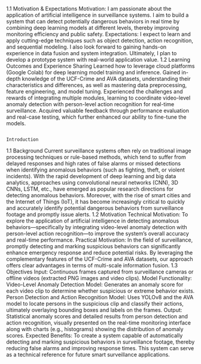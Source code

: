 1.1 Motivation & Expectations
Motivation:
I am passionate about the application of artificial intelligence in surveillance systems. I aim to build a system that can detect potentially dangerous behaviors in real time by combining deep learning models at different levels, thereby improving monitoring efficiency and public safety.
Expectations:
I expect to learn and apply cutting-edge techniques such as object detection, action recognition, and sequential modeling. I also look forward to gaining hands-on experience in data fusion and system integration. Ultimately, I plan to develop a prototype system with real-world application value.
1.2 Learning Outcomes and Experience Sharing
Learned how to leverage cloud platforms (Google Colab) for deep learning model training and inference.
Gained in-depth knowledge of the UCF-Crime and AVA datasets, understanding their characteristics and differences, as well as mastering data preprocessing, feature engineering, and model tuning.
Experienced the challenges and rewards of integrating multiple modules, learning to coordinate video-level anomaly detection with person-level action recognition for real-time surveillance.
Acquired valuable feedback through performance evaluation and real-case testing, which further enhanced our ability to fine-tune the models.

                                                                              Introduction


1.1 Background
Current surveillance systems often rely on traditional image processing techniques or rule-based methods, which tend to suffer from delayed responses and high rates of false alarms or missed detections when identifying anomalous behaviors (such as fighting, theft, or violent incidents). With the rapid development of deep learning and big data analytics, approaches using convolutional neural networks (CNN), 3D CNNs, LSTM, etc., have emerged as popular research directions for detecting anomalous behaviors. Moreover, with the rise of smart cities and the Internet of Things (IoT), it has become increasingly critical to quickly and accurately identify potential dangerous behaviors from surveillance footage and promptly issue alerts.
1.2 Motivation
Technical Motivation:
To explore the application of artificial intelligence in detecting anomalous behaviors—specifically by integrating video-level anomaly detection with person-level action recognition—to improve the system’s overall accuracy and real-time performance.
Practical Motivation:
In the field of surveillance, promptly detecting and marking suspicious behaviors can significantly enhance emergency response and reduce potential risks. By leveraging the complementary features of the UCF-Crime and AVA datasets, our approach offers clear advantages in terms of multi-scale information fusion.
1.3 Objectives
Input:
Continuous frames captured from surveillance cameras or offline videos (extracted PNG images and video clips).
Model Functionality:
Video-Level Anomaly Detection Model: Generates an anomaly score for each video clip to determine whether suspicious or extreme behavior exists.
Person Detection and Action Recognition Model: Uses YOLOv8 and the AVA model to locate persons in the suspicious clip and classify their actions, ultimately overlaying bounding boxes and labels on the frames.
Output:
Statistical anomaly scores and detailed results from person detection and action recognition, visually presented on the real-time monitoring interface along with charts (e.g., histograms) showing the distribution of anomaly scores.
Expected Benefits:
To create a system capable of automatically detecting and marking suspicious behaviors in surveillance footage, thereby reducing false alarms and improving response times. This system can serve as a technical reference for future smart surveillance applications.




